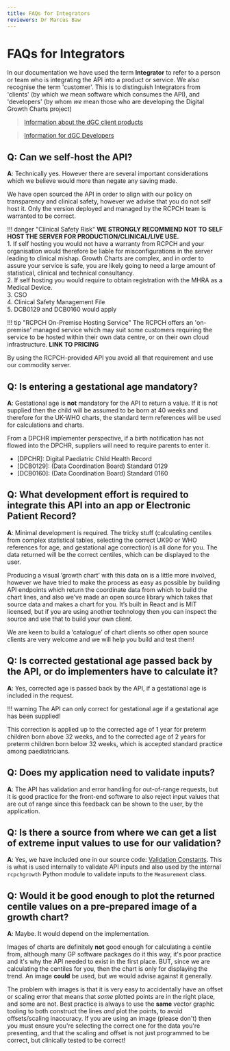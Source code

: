 ```yaml
---
title: FAQs for Integrators
reviewers: Dr Marcus Baw
---
```


# FAQs for Integrators

In our documentation we have used the term **Integrator** to refer to a person or team who is integrating the API into a product or service. We also recognise the term 'customer'. This is to distinguish Integrators from 'clients' (by which *we* mean software which consumes the API), and 'developers' (by whom *we* mean those who are developing the Digital Growth Charts project)

> [Information about the dGC client products](../products/00_products-overview.md)

> [Information for dGC Developers](../developer/start-here.md)

## Q: Can we self-host the API?

**A**: Technically yes. However there are several important considerations which we believe would more than negate any saving made.

We have open sourced the API in order to align with our policy on transparency and clinical safety, however we advise that you do not self host it. Only the version deployed and managed by the RCPCH team is warranted to be correct.

!!! danger "Clinical Safety Risk"
    **WE STRONGLY RECOMMEND NOT TO SELF HOST THE SERVER FOR PRODUCTION/CLINICAL/LIVE USE.**  
    1. If self hosting you would not have a warranty from RCPCH and your organisation would therefore be liable for misconfigurations in the server leading to clinical mishap. Growth Charts are complex, and in order to assure your service is safe, you are likely going to need a large amount of statistical, clinical and technical consultancy.  
    2. If self hosting you would require to obtain registration with the  MHRA as a Medical Device.  
    3. CSO  
    4. Clinical Safety Management File  
    5. DCB0129 and DCB0160 would apply  

!!! tip "RCPCH On-Premise Hosting Service"
    The RCPCH offers an 'on-premise' managed service which may suit some customers requiring the service to be hosted within their own data centre, or on their own cloud infrastructure. **LINK TO PRICING**



By using the RCPCH-provided API you avoid all that requirement and use our commodity server.

## Q: Is entering a gestational age mandatory?

**A**: Gestational age is **not** mandatory for the API to return a value. If it is not supplied then the child will be assumed to be born at 40 weeks and therefore for the UK-WHO charts, the standard term references will be used for calculations and charts.

From a DPCHR implementer perspective, if a birth notification has not flowed into the DPCHR, suppliers will need to require parents to enter it.

* [DPCHR]: Digital Paediatric Child Health Record
* [DCB0129]: (Data Coordination Board) Standard 0129
* [DCB0160]: (Data Coordination Board) Standard 0160

## Q: What development effort is required to integrate this API into an app or Electronic Patient Record?

**A**: Minimal development is required. The tricky stuff (calculating centiles from complex statistical tables, selecting the correct UK90 or WHO references for age, and gestational age correction) is all done for you. The data returned will be the correct centiles, which can be displayed to the user.

Producing a visual ‘growth chart’ with this data on is a little more involved, however we have tried to make the process as easy as possible by building API endpoints which return the coordinate data from which to build the chart lines, and also we’ve made an open source library which takes that source data and makes a chart for you. It’s built in React and is MIT licensed, but if you are using another technology then you can inspect the source and use that to build your own client.

We are keen to build a ‘catalogue’ of chart clients so other open source clients are very welcome and we will help you build and test them!

## Q: Is corrected gestational age passed back by the API, or do implementers have to calculate it?  

**A**: Yes, corrected age is passed back by the API, if a gestational age is included in the request.

!!! warning
    The API can only correct for gestational age if a gestational age has been supplied!

This correction is applied up to the corrected age of 1 year for preterm children born above 32 weeks, and to the corrected age of 2 years for preterm children born below 32 weeks, which is accepted standard practice among paediatricians.

## Q: Does my application need to validate inputs?

**A**: The API has validation and error handling for out-of-range requests, but it is good practice for the front-end software to also reject input values that are out of range since this feedback can be shown to the user, by the application.

## Q: Is there a source from where we can get a list of extreme input values to use for our validation?

**A**: Yes, we have included one in our source code: [Validation Constants](https://github.com/rcpch/digital-growth-charts-server/blob/alpha/rcpchgrowth/rcpchgrowth/constants/validation_constants.py). This is what is used internally to validate API inputs and also used by the internal `rcpchgrowth` Python module to validate inputs to the `Measurement` class.

## Q: Would it be good enough to plot the returned centile values on a pre-prepared **image** of a growth chart?  

**A**: Maybe. It would depend on the implementation.

Images of charts are definitely **not** good enough for calculating a centile from, although many GP software packages do it this way, it's poor practice and it's why the API needed to exist in the first place. BUT, since we are  calculating the centiles for you, then the chart is only for displaying the trend. An image **could** be used, but we would advise against it generally.

The problem with images is that it is very easy to accidentally have an offset or scaling error that means that *some* plotted points are in the right place, and some are not. Best practice is always to use the **same** vector graphic tooling to both construct the lines *and* plot the points, to avoid offsets/scaling inaccuracy. If you are using an image (please don't) then you must ensure you're selecting the correct one for the data you're presenting, and that the scaling and offset is not just programmed to be correct, but clinically tested to be correct!
